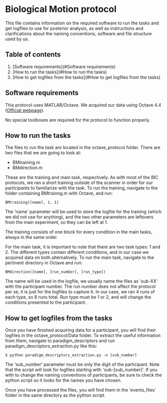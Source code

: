# Biological Motion protocol

This file contains information on the required software to run the tasks and get
logfiles to use for posterior analysis, as well as instructions and clarifications
about the naming conventions, software and file structure used by us.

## Table of contents
1. [Software requirements](#Software requirements)
2. [How to run the tasks](#How to run the tasks)
3. [How to get logfiles from the tasks](#How to get logfiles from the tasks)

## Software requirements

This protocol uses MATLAB/Octave. We acquired our data using Octave 4.4 ([Official webpage](https://www.gnu.org/software/octave/)).

No special toolboxes are required for the protocol to function properly.

## How to run the tasks

The files to run the task are located in the octave_protocol folder. There are two files that
we are going to look at:

* BMtraining.m
* BMdirection.m

These are the training and main task, respectively. As with most of the IBC protocols, we ran a 
short training outside of the scanner in order for our participants to familiarize with the task.
To run the training, navigate to the folder containing BMtrainng.m with Octave, and run:

    BMtraining([name], 1, 1)
    
The 'name' parameter will be used to store the logfile for the training (which we did not use for anything), 
and the two other parameters are leftovers from the main experiment, so they can be left at 1.

The training consists of one block for every condition in the main tasks, always in the same order.

For the main task, it is important to note that there are two task types: 1 and 2. The different types contain
different conditions, and in our case we acquired data on both alternatively. To run the main task, navigate
to the pertinent directory in Octave and run:
    
    BMdirection([name], [run_number], [run_type])
    
The name will be used in the logfile, we usually name the files as 'sub-XX' with the participant number. The run
number does not affect the protocol per se, it is just for the logfiles to capture it. In our case, we ran 4 runs
of each type, so 8 runs total. Run type must be 1 or 2, and will change the conditions presented to the participant.

## How to get logfiles from the tasks

Once you have finished acquiring data for a participant, you will find their logfiles in the octave_protocol/Data folder.
To extract the useful information from them, navigate to paradigm_descriptors and run paradigm_descriptors_extraction.py like this:

    $ python paradigm_descriptors_extraction.py -n [sub_number]
    
The 'sub_number' parameter must be only the digit of the participant. Note that the script will look for logfiles starting
with 'sub-[sub_number]'. If you with to change the naming conventions of participants, be sure to check the python script
so it looks for the names you have chosen. 

Once you have processed the files, you will find them in the 'events_files' folder in the same directory as the python script.

